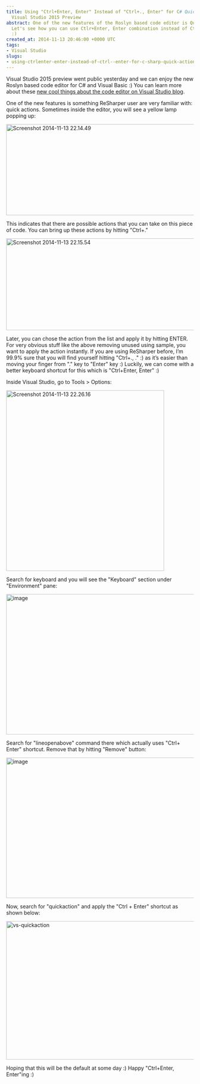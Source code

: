 ```yaml
---
title: Using "Ctrl+Enter, Enter" Instead of "Ctrl+., Enter" for C# Quick Actions on
  Visual Studio 2015 Preview
abstract: One of the new features of the Roslyn based code editor is Quick Actions.
  Let's see how you can use Ctlr+Enter, Enter combination instead of Ctrl+., Enter
  :)
created_at: 2014-11-13 20:46:00 +0000 UTC
tags:
- Visual Studio
slugs:
- using-ctrlenter-enter-instead-of-ctrl--enter-for-c-sharp-quick-actions-on-visual-studio-2015-preview
---
```


<p>Visual Studio 2015 preview went public yesterday and we can enjoy the new Roslyn based code editor for C# and Visual Basic :) You can learn more about these <a href="http://blogs.msdn.com/b/visualstudio/archive/2014/11/12/the-c-and-visual-basic-code-focused-ide-experience.aspx">new cool things about the code editor on Visual Studio blog</a>.</p> <p>One of the new features is something ReSharper user are very familiar with: quick actions. Sometimes inside the editor, you will see a yellow lamp popping up:</p> <p><a href="https://tugberkugurlu.blob.core.windows.net/bloggyimages/6f88e2e2-50f1-4737-bd14-98ea9c7ffcc9.png"><img title="Screenshot 2014-11-13 22.14.49" style="border-top: 0px; border-right: 0px; background-image: none; border-bottom: 0px; padding-top: 0px; padding-left: 0px; border-left: 0px; display: inline; padding-right: 0px" border="0" alt="Screenshot 2014-11-13 22.14.49" src="https://tugberkugurlu.blob.core.windows.net/bloggyimages/87b38d33-f96a-404d-91ff-fd3ef675f190.png" width="644" height="244"></a></p> <p>This indicates that there are possible actions that you can take on this piece of code. You can bring up these actions by hitting "Ctrl+."</p> <p><a href="https://tugberkugurlu.blob.core.windows.net/bloggyimages/a1c984f8-b9ec-41f4-9810-bb8ea428a9ab.png"><img title="Screenshot 2014-11-13 22.15.54" style="border-top: 0px; border-right: 0px; background-image: none; border-bottom: 0px; padding-top: 0px; padding-left: 0px; border-left: 0px; display: inline; padding-right: 0px" border="0" alt="Screenshot 2014-11-13 22.15.54" src="https://tugberkugurlu.blob.core.windows.net/bloggyimages/f8dfb119-7af0-4017-9fe5-c97b2c8e2245.png" width="644" height="246"></a></p> <p>Later, you can chose the action from the list and apply it by hitting ENTER. For very obvious stuff like the above removing unused using sample, you want to apply the action instantly. If you are using ReSharper before, I’m 99.9% sure that you will find yourself hitting "Ctrl+., ." :) as it’s easier than moving your finger from "." key to "Enter" key :) Luckily, we can come with a better keyboard shortcut for this which is "Ctrl+Enter, Enter" :)</p> <p>Inside Visual Studio, go to Tools &gt; Options:</p> <p><a href="https://tugberkugurlu.blob.core.windows.net/bloggyimages/94714c9a-def8-4be5-a3cb-4a26afe3c386.png"><img title="Screenshot 2014-11-13 22.26.16" style="border-top: 0px; border-right: 0px; background-image: none; border-bottom: 0px; padding-top: 0px; padding-left: 0px; border-left: 0px; display: inline; padding-right: 0px" border="0" alt="Screenshot 2014-11-13 22.26.16" src="https://tugberkugurlu.blob.core.windows.net/bloggyimages/ed4fca67-2320-4a67-bdeb-2841dbaa45fe.png" width="424" height="484"></a></p> <p>Search for keyboard and you will see the "Keyboard" section under "Environment" pane:</p> <p><a href="https://tugberkugurlu.blob.core.windows.net/bloggyimages/80786651-486f-4c25-a00d-42ec32c481da.png"><img title="image" style="border-top: 0px; border-right: 0px; background-image: none; border-bottom: 0px; padding-top: 0px; padding-left: 0px; border-left: 0px; display: inline; padding-right: 0px" border="0" alt="image" src="https://tugberkugurlu.blob.core.windows.net/bloggyimages/b07fe3bf-5d3b-4aa5-83f7-6958adf5457f.png" width="644" height="376"></a></p> <p>Search for "lineopenabove" command there which actually uses "Ctrl+ Enter" shortcut. Remove that by hitting "Remove" button:</p> <p><a href="https://tugberkugurlu.blob.core.windows.net/bloggyimages/c19d756c-6fb5-47e3-81a6-923ba7e98aed.png"><img title="image" style="border-top: 0px; border-right: 0px; background-image: none; border-bottom: 0px; padding-top: 0px; padding-left: 0px; border-left: 0px; display: inline; padding-right: 0px" border="0" alt="image" src="https://tugberkugurlu.blob.core.windows.net/bloggyimages/717b86d1-6054-4ef3-9bd1-907416ebad6f.png" width="644" height="376"></a></p> <p>Now, search for "quickaction" and apply the "Ctrl + Enter" shortcut as shown below:</p> <p><a href="https://tugberkugurlu.blob.core.windows.net/bloggyimages/8f173541-a697-4d7b-8598-fbb3f497c0b9.gif"><img title="vs-quickaction" style="display: inline" alt="vs-quickaction" src="https://tugberkugurlu.blob.core.windows.net/bloggyimages/a53bf94d-5821-4e57-b50d-f952c8888fdb.gif" width="640" height="371"></a></p> <p>Hoping that this will be the default at some day :) Happy "Ctrl+Enter, Enter"ing :)</p>  